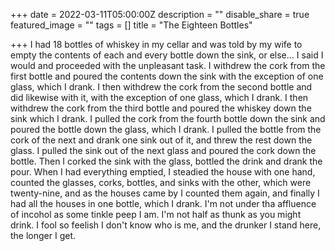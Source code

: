 +++
date = 2022-03-11T05:00:00Z
description = ""
disable_share = true
featured_image = ""
tags = []
title = "The Eighteen Bottles"

+++
I had 18 bottles of whiskey in my cellar and was told by my wife to empty the contents of each and every bottle down the sink, or else... I said I would and proceeded with the unpleasant task. I withdrew the cork from the first bottle and poured the contents down the sink with the exception of one glass, which I drank. I then withdrew the cork from the second bottle and did likewise with it, with the exception of one glass, which I drank. I then withdrew the cork from the third bottle and poured the whiskey down the sink which I drank. I pulled the cork from the fourth bottle down the sink and poured the bottle down the glass, which I drank. I pulled the bottle from the cork of the next and drank one sink out of it, and threw the rest down the glass. I pulled the sink out of the next glass and poured the cork down the bottle. Then I corked the sink with the glass, bottled the drink and drank the pour. When I had everything emptied, I steadied the house with one hand, counted the glasses, corks, bottles, and sinks with the other, which were twenty-nine, and as the houses came by I counted them again, and finally I had all the houses in one bottle, which I drank. I'm not under tha affluence of incohol as some tinkle peep I am. I'm not half as thunk as you might drink. I fool so feelish I don't know who is me, and the drunker I stand here, the longer I get.